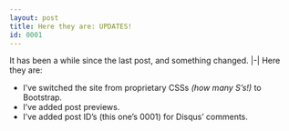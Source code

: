 ```yaml
---
layout: post
title: Here they are: UPDATES!
id: 0001
---
```

It has been a while since the last post, and something changed. |-| Here they are:
* I’ve switched the site from proprietary CSSs _(how many S’s!)_ to Bootstrap.
* I’ve added post previews.
* I’ve added post ID’s (this one’s 0001) for Disqus’ comments.